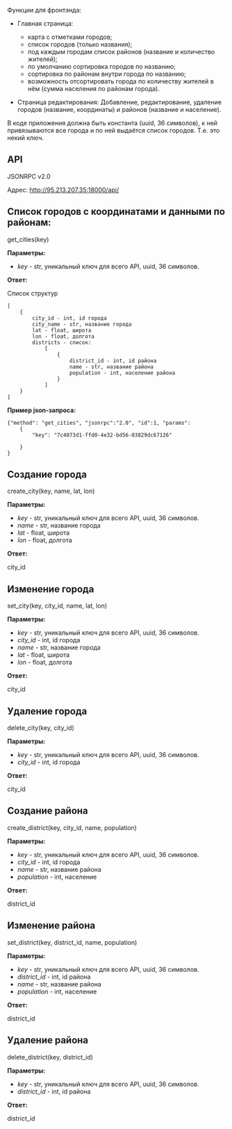 Функции для фронтэнда:

* Главная страница:
    * карта с отметками городов;
    * список городов (только названия);
    * под каждым городам список районов (название и количество жителей);
    * по умолчанию сортировка городов по названию;
    * сортировка по районам внутри города по названию;
    * возможность отсортировать города по количеству жителей в нём (сумма населения по районам города).

* Страница редактирования:
Добавление, редактирование, удаление городов (название, координаты) и районов (название и население).


В коде приложения должна быть константа (uuid, 36 символов), к ней привязываются все города и по ней выдаётся список городов. Т.е. это некий ключ.

## API

JSONRPC v2.0

Адрес: http://95.213.207.35:18000/api/

## Список городов с координатами и данными по районам:

get_cities(key)

**Параметры:**

* *key* - str, уникальный ключ для всего API, uuid, 36 символов.

**Ответ:**

Список структур

```
[
    {
        city_id - int, id города
        city_name - str, название города
        lat - float, широта
        lon - float, долгота
        districts - список:
            [
                {
                    district_id - int, id района
                    name - str, название района
                    population - int, население района
                }
            ]
    }
]
```

**Пример json-запроса:**

```
{"method": "get_cities", "jsonrpc":"2.0", "id":1, "params": 
    {
    	"key": "7c4073d1-ffd0-4e32-bd56-03829dc67126"

    }
}
```

## Создание города

create_city(key, name, lat, lon)

**Параметры:**

* *key* - str, уникальный ключ для всего API, uuid, 36 символов.
* *name* - str, название города
* *lat* - float, широта
* *lon* - float, долгота

**Ответ:**

city_id

## Изменение города

set_city(key, city_id, name, lat, lon)

**Параметры:**

* *key* - str, уникальный ключ для всего API, uuid, 36 символов.
* *city_id* - int, id города
* *name* - str, название города
* *lat* - float, широта
* *lon* - float, долгота

**Ответ:**

city_id

## Удаление города

delete_city(key, city_id)

**Параметры:**

* *key* - str, уникальный ключ для всего API, uuid, 36 символов.
* *city_id* - int, id города

**Ответ:**

city_id

## Создание района

create_district(key, city_id, name, population)

**Параметры:**

* *key* - str, уникальный ключ для всего API, uuid, 36 символов.
* *city_id* - int, id города
* *name* - str, название района
* *population* - int, население

**Ответ:**

district_id

## Изменение района

set_district(key, district_id, name, population)

**Параметры:**

* *key* - str, уникальный ключ для всего API, uuid, 36 символов.
* *district_id* - int, id района
* *name* - str, название района
* *population* - int, население

**Ответ:**

district_id

## Удаление района

delete_district(key, district_id)

**Параметры:**

* *key* - str, уникальный ключ для всего API, uuid, 36 символов.
* *district_id* - int, id района

**Ответ:**

district_id
